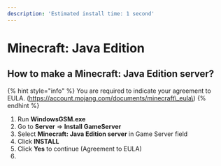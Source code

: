 ```yaml
---
description: 'Estimated install time: 1 second'
---
```


# Minecraft: Java Edition

## How to make a Minecraft: Java Edition server?

{% hint style="info" %}
You are required to indicate your agreement to EULA. \(https://account.mojang.com/documents/minecraft\_eula\)
{% endhint %}

1. Run **WindowsGSM.exe**
2. Go to **Server** =&gt; **Install GameServer**
3. Select **Minecraft: Java Edition server** in Game Server field
4. Click **INSTALL**
5. Click **Yes** to continue \(Agreement to EULA\)
6. 


